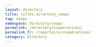 ```yaml
---
layout: directory
title: titles.directory_coops
tag: coops
namespace: directory/coops
permalink: /directory/cooperatives/
permalink_fr: /repertoire/coopératives/
category: directory
---
```


